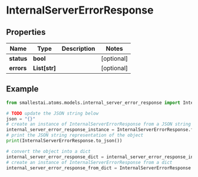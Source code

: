 # InternalServerErrorResponse


## Properties

Name | Type | Description | Notes
------------ | ------------- | ------------- | -------------
**status** | **bool** |  | [optional] 
**errors** | **List[str]** |  | [optional] 

## Example

```python
from smallestai.atoms.models.internal_server_error_response import InternalServerErrorResponse

# TODO update the JSON string below
json = "{}"
# create an instance of InternalServerErrorResponse from a JSON string
internal_server_error_response_instance = InternalServerErrorResponse.from_json(json)
# print the JSON string representation of the object
print(InternalServerErrorResponse.to_json())

# convert the object into a dict
internal_server_error_response_dict = internal_server_error_response_instance.to_dict()
# create an instance of InternalServerErrorResponse from a dict
internal_server_error_response_from_dict = InternalServerErrorResponse.from_dict(internal_server_error_response_dict)
```



